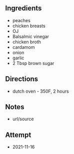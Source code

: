 ## Ingredients
* peaches
* chicken breasts
* OJ
* Balsalmic vinegar
* chicken broth
* cardamom
* onion
* garlic
* 2 Tbsp brown sugar

## Directions
* dutch oven - 350F, 2 hours

## Notes
* url/source

## Attempt
* 2021-11-16
